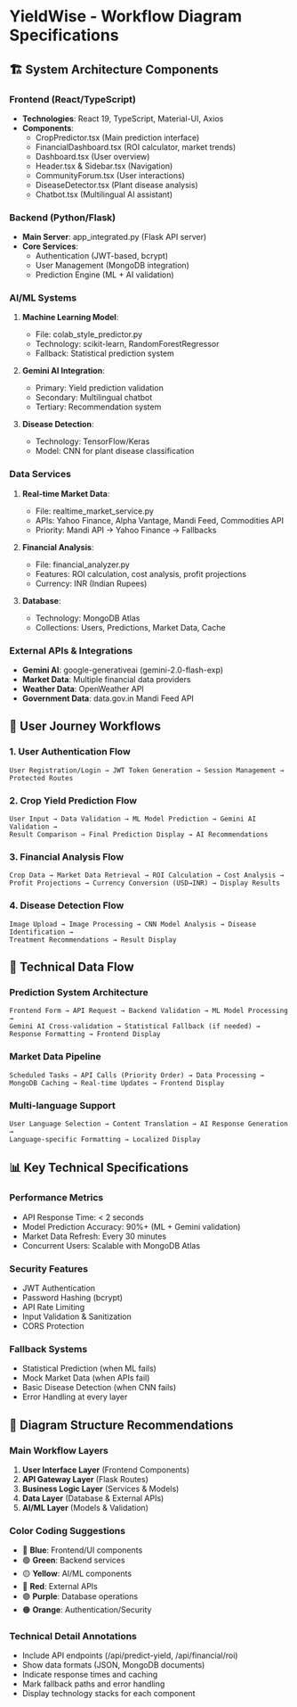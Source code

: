# YieldWise - Workflow Diagram Specifications

## 🏗️ **System Architecture Components**

### **Frontend (React/TypeScript)**
- **Technologies**: React 19, TypeScript, Material-UI, Axios
- **Components**:
  - CropPredictor.tsx (Main prediction interface)
  - FinancialDashboard.tsx (ROI calculator, market trends)
  - Dashboard.tsx (User overview)
  - Header.tsx & Sidebar.tsx (Navigation)
  - CommunityForum.tsx (User interactions)
  - DiseaseDetector.tsx (Plant disease analysis)
  - Chatbot.tsx (Multilingual AI assistant)

### **Backend (Python/Flask)**
- **Main Server**: app_integrated.py (Flask API server)
- **Core Services**:
  - Authentication (JWT-based, bcrypt)
  - User Management (MongoDB integration)
  - Prediction Engine (ML + AI validation)

### **AI/ML Systems**
1. **Machine Learning Model**:
   - File: colab_style_predictor.py
   - Technology: scikit-learn, RandomForestRegressor
   - Fallback: Statistical prediction system

2. **Gemini AI Integration**:
   - Primary: Yield prediction validation
   - Secondary: Multilingual chatbot
   - Tertiary: Recommendation system

3. **Disease Detection**:
   - Technology: TensorFlow/Keras
   - Model: CNN for plant disease classification

### **Data Services**
1. **Real-time Market Data**:
   - File: realtime_market_service.py
   - APIs: Yahoo Finance, Alpha Vantage, Mandi Feed, Commodities API
   - Priority: Mandi API → Yahoo Finance → Fallbacks

2. **Financial Analysis**:
   - File: financial_analyzer.py
   - Features: ROI calculation, cost analysis, profit projections
   - Currency: INR (Indian Rupees)

3. **Database**:
   - Technology: MongoDB Atlas
   - Collections: Users, Predictions, Market Data, Cache

### **External APIs & Integrations**
- **Gemini AI**: google-generativeai (gemini-2.0-flash-exp)
- **Market Data**: Multiple financial data providers
- **Weather Data**: OpenWeather API
- **Government Data**: data.gov.in Mandi Feed API

## 🔄 **User Journey Workflows**

### **1. User Authentication Flow**
```
User Registration/Login → JWT Token Generation → Session Management → Protected Routes
```

### **2. Crop Yield Prediction Flow**
```
User Input → Data Validation → ML Model Prediction → Gemini AI Validation → 
Result Comparison → Final Prediction Display → AI Recommendations
```

### **3. Financial Analysis Flow**
```
Crop Data → Market Data Retrieval → ROI Calculation → Cost Analysis → 
Profit Projections → Currency Conversion (USD→INR) → Display Results
```

### **4. Disease Detection Flow**
```
Image Upload → Image Processing → CNN Model Analysis → Disease Identification → 
Treatment Recommendations → Result Display
```

## 🔧 **Technical Data Flow**

### **Prediction System Architecture**
```
Frontend Form → API Request → Backend Validation → ML Model Processing → 
Gemini AI Cross-validation → Statistical Fallback (if needed) → 
Response Formatting → Frontend Display
```

### **Market Data Pipeline**
```
Scheduled Tasks → API Calls (Priority Order) → Data Processing → 
MongoDB Caching → Real-time Updates → Frontend Display
```

### **Multi-language Support**
```
User Language Selection → Content Translation → AI Response Generation → 
Language-specific Formatting → Localized Display
```

## 📊 **Key Technical Specifications**

### **Performance Metrics**
- API Response Time: < 2 seconds
- Model Prediction Accuracy: 90%+ (ML + Gemini validation)
- Market Data Refresh: Every 30 minutes
- Concurrent Users: Scalable with MongoDB Atlas

### **Security Features**
- JWT Authentication
- Password Hashing (bcrypt)
- API Rate Limiting
- Input Validation & Sanitization
- CORS Protection

### **Fallback Systems**
- Statistical Prediction (when ML fails)
- Mock Market Data (when APIs fail)
- Basic Disease Detection (when CNN fails)
- Error Handling at every layer

## 🎨 **Diagram Structure Recommendations**

### **Main Workflow Layers**
1. **User Interface Layer** (Frontend Components)
2. **API Gateway Layer** (Flask Routes)
3. **Business Logic Layer** (Services & Models)
4. **Data Layer** (Database & External APIs)
5. **AI/ML Layer** (Models & Validation)

### **Color Coding Suggestions**
- 🔵 **Blue**: Frontend/UI components
- 🟢 **Green**: Backend services
- 🟡 **Yellow**: AI/ML components
- 🔴 **Red**: External APIs
- 🟣 **Purple**: Database operations
- 🟠 **Orange**: Authentication/Security

### **Technical Detail Annotations**
- Include API endpoints (/api/predict-yield, /api/financial/roi)
- Show data formats (JSON, MongoDB documents)
- Indicate response times and caching
- Mark fallback paths and error handling
- Display technology stacks for each component